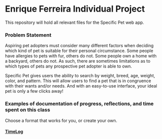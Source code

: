 # Enrique Ferreira Individual Project

This repository will hold all relevant files for the Specific Pet web app.

### Problem Statement

Aspiring pet adopters must consider many different factors when deciding which kind of pet is suitable for their personal circumstance. Some people have allergies to pets with fur, others do not. Some people own a home with a backyard, others do not. As such, there are sometimes limitations as to which types of pets any prospective pet adopter is able to own.

Specific Pet gives users the ability to search by weight, breed, age, weight, color, and pattern. This will allow users to find a pet that is in congruence with their wants and/or needs. And with an easy-to-use interface, your ideal pet is only a few clicks away!


### Examples of documentation of progress, reflections, and time spent on this class
Choose a format that works for you, or create your own.

#### [TimeLog](TimeLog.md)